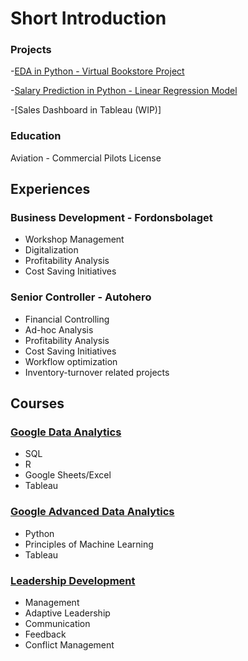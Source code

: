 # Short Introduction

### Projects
-[EDA in Python - Virtual Bookstore Project](https://www.kaggle.com/daraissa97/bookstore-eda)

-[Salary Prediction in Python - Linear Regression Model](https://www.kaggle.com/daraissa97/salary-prediction-linear-regression)

-[Sales Dashboard in Tableau (WIP)]


### Education
Aviation - Commercial Pilots License

## Experiences
### Business Development - Fordonsbolaget
- Workshop Management
- Digitalization
- Profitability Analysis
- Cost Saving Initiatives
  
### Senior Controller - Autohero
- Financial Controlling
- Ad-hoc Analysis
- Profitability Analysis
- Cost Saving Initiatives
- Workflow optimization
- Inventory-turnover related projects

## Courses
### [Google Data Analytics](https://github.com/daraissa/portfolio/blob/main/images/Coursera%203LLY6FEKJ99F.pdf)
- SQL
- R
- Google Sheets/Excel
- Tableau

### [Google Advanced Data Analytics](https://github.com/daraissa/portfolio/blob/main/images/Coursera%20FCHAR5UAN7DS.pdf)
- Python
- Principles of Machine Learning
- Tableau

### [Leadership Development](https://github.com/daraissa/portfolio/blob/main/images/Mgruppen.pdf)
- Management
- Adaptive Leadership
- Communication
- Feedback
- Conflict Management

